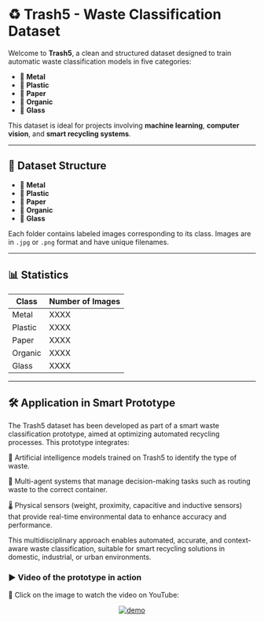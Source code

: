 # ♻️ Trash5 - Waste Classification Dataset

Welcome to **Trash5**, a clean and structured dataset designed to train automatic waste classification models in five categories:

- 🥫 **Metal**  
- 🧴 **Plastic**  
- 📄 **Paper**  
- 🍃 **Organic**  
- 🧪 **Glass**

This dataset is ideal for projects involving **machine learning**, **computer vision**, and **smart recycling systems**.

---

## 📂 Dataset Structure

- 🥫 **Metal**  
- 🧴 **Plastic**  
- 📄 **Paper**  
- 🍃 **Organic**  
- 🧪 **Glass**

Each folder contains labeled images corresponding to its class. Images are in `.jpg` or `.png` format and have unique filenames.

---

## 📊 Statistics

| Class   | Number of Images |
|---------|------------------|
| Metal   | XXXX             |
| Plastic | XXXX             |
| Paper   | XXXX             |
| Organic | XXXX             |
| Glass   | XXXX             |

---

## 🛠️ Application in Smart Prototype
The Trash5 dataset has been developed as part of a smart waste classification prototype, aimed at optimizing automated recycling processes. This prototype integrates:

🤖 Artificial intelligence models trained on Trash5 to identify the type of waste.

🧠 Multi-agent systems that manage decision-making tasks such as routing waste to the correct container.

🌡️ Physical sensors (weight, proximity, capacitive and inductive sensors) that provide real-time environmental data to enhance accuracy and performance.

This multidisciplinary approach enables automated, accurate, and context-aware waste classification, suitable for smart recycling solutions in domestic, industrial, or urban environments.

### ▶️ Video of the prototype in action

🚀 Click on the image to watch the video on YouTube:

<p align="center">
  <a href="https://youtu.be/5Xaub_FYt3s">
    <img src="https://img.youtube.com/vi/5Xaub_FYt3s/0.jpg" alt="demo" />
  </a>
</p>

